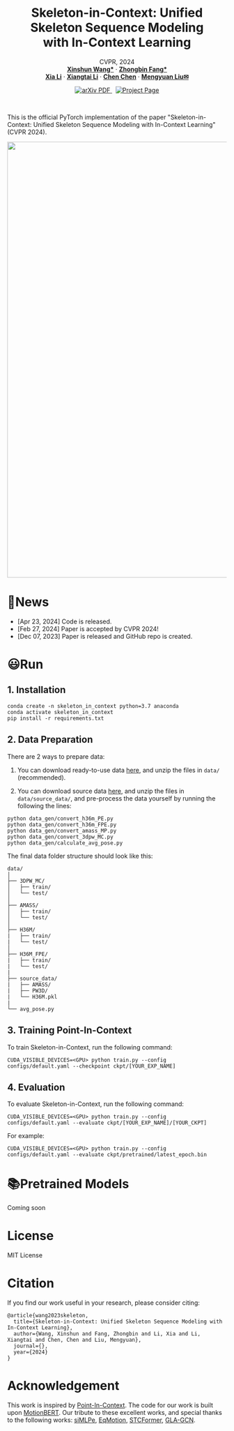 <p align="center">
  <h1 align="center">Skeleton-in-Context: Unified Skeleton Sequence Modeling<br />with In-Context Learning</h1>
  <p align="center">
    CVPR, 2024
    <br />
    <a href="https://github.com/BradleyWang0416/"><strong>Xinshun Wang*</strong></a>
    ·
    <a href="https://github.com/fanglaosi/"><strong>Zhongbin Fang*</strong></a>
    <br />
    <a href="https://xialipku.github.io/"><strong>Xia Li</strong></a>
    ·
    <a href="https://lxtgh.github.io/"><strong>Xiangtai Li</strong></a>
    ·
    <a href="https://www.crcv.ucf.edu/chenchen/"><strong>Chen Chen</strong></a>
    ·
    <a href="https://www.ece.pku.edu.cn/info/1046/2596.htm"><strong>Mengyuan Liu✉</strong></a>
  </p>

  <p align="center">
    <a href='https://arxiv.org/abs/2306.08659'>
      <img src='https://img.shields.io/badge/Paper-PDF-green?style=flat&logo=arXiv&logoColor=green' alt='arXiv PDF'>
    </a>
    <a href='https://fanglaosi.github.io/Point-In-Context_Pages/' style='padding-left: 0.5rem;'>
      <img src='https://img.shields.io/badge/Project-Page-blue?style=flat&logo=Google%20chrome&logoColor=blue' alt='Project Page'>
    </a>
  </p>
<br />

This is the official PyTorch implementation of the paper "Skeleton-in-Context: Unified Skeleton Sequence Modeling with In-Context Learning" (CVPR 2024).

<div  align="center">    
 <img src="./assets/imgs/Teaser_v2_00.jpg" width = 1000  align=center />
</div>

<!-- ⭐ Our work is the **_first_** to explore in-context learning in 3D point clouds, including task definition, benchmark, and baseline models. -->

# 🙂News
- [Apr 23, 2024] Code is released.
- [Feb 27, 2024] Paper is accepted by CVPR 2024!
- [Dec 07, 2023] Paper is released and GitHub repo is created.

<!-- # ⚡Features

## In-context learning for 3D understanding


- The first work to explore the application of in-context learning in the 3D domain.
- A new framework for tackling multiple tasks (four tasks), which are unified into the same input-output space.
- Can improve the performance of our Point-In-Context (Sep & Cat) by selecting higher-quality prompts.

## New benchmark

- A new multi-task benchmark for evaluating the capability of processing multiple tasks, including reconstruction, denoising, registration, and part segmentation.

## Strong performance

- Surpasses classical models (PointNet, DGCNN, PCT, PointMAE), which are equipped with multi-task heads.
- Surpasses even task-specific models (PointNet, DGCNN, PCT) on registration when given higher-quality prompts. -->

# 😃Run

## 1. Installation
```
conda create -n skeleton_in_context python=3.7 anaconda
conda activate skeleton_in_context
pip install -r requirements.txt
```

## 2. Data Preparation

There are 2 ways to prepare data:

1. You can download ready-to-use data [here](https://drive.google.com), and unzip the files in ```data/``` (recommended).

2. You can download source data [here](https://drive.google.com), and unzip the files in ```data/source_data/```, and pre-process the data yourself by running the following the lines:

```
python data_gen/convert_h36m_PE.py
python data_gen/convert_h36m_FPE.py
python data_gen/convert_amass_MP.py
python data_gen/convert_3dpw_MC.py
python data_gen/calculate_avg_pose.py
```

The final data folder structure should look like this:
```
data/
│
├── 3DPW_MC/
│   ├── train/
│   └── test/
│
├── AMASS/
│   ├── train/
│   └── test/
│
├── H36M/
|   ├── train/
|   └── test/
│
├── H36M_FPE/
|   ├── train/
|   └── test/
|
├── source_data/
|   ├── AMASS/
|   ├── PW3D/
|   └── H36M.pkl
|
└── avg_pose.py
```

## 3. Training Point-In-Context
To train Skeleton-in-Context, run the following command:

```
CUDA_VISIBLE_DEVICES=<GPU> python train.py --config configs/default.yaml --checkpoint ckpt/[YOUR_EXP_NAME]
```

## 4. Evaluation
To evaluate Skeleton-in-Context, run the following command:
```
CUDA_VISIBLE_DEVICES=<GPU> python train.py --config configs/default.yaml --evaluate ckpt/[YOUR_EXP_NAME]/[YOUR_CKPT]
```
For example:
```
CUDA_VISIBLE_DEVICES=<GPU> python train.py --config configs/default.yaml --evaluate ckpt/pretrained/latest_epoch.bin
```


# 📚Pretrained Models

Coming soon
<!-- | Name                                  | Params | Rec. (CD↓) | Deno. (CD↓) | Reg. (CD↓) | Part Seg. (mIOU↑) |
|---------------------------------------|:------:|:----------:|:----------:|:---------:|:-----------------:|
| [PIC-Sep](https://drive.google.com/file/d/1Dkq5V9LNNGBgxWcPo8tkWC05Yi7DCre3/view?usp=sharing)     | **28.9M**  |  **4.4**   |    **7.5**     |    **8.6**    |     **78.60**     |
| [PIC-Cat](https://drive.google.com/file/d/1Dkq5V9LNNGBgxWcPo8tkWC05Yi7DCre3/view?usp=sharing) | **29.0M**  |  **4.9**   |    **6.0**     |   **14.4**    |     **79.75**     |

> The above results are reimplemented  and are basically consistent with the results reported in the paper. -->

<!-- # ✋Visualization
In-context inference demo (part segmentation, denoising, registration). Our Point-In-Context is designed to perform various tasks on a given query point cloud, adapting its operations based on different prompt pairs. Notably, the PIC has the ability to accurately predict the correct point cloud, even when provided with a clean input point cloud for the denoising task.

![in-context_demo](./assets/gifs/in-context_demo.gif)

Visualization of predictions obtained by our PIC-Sep and their corresponding targets in different point cloud tasks.

![visual](./assets/imgs/visualization_main_00.jpg) -->

# License
MIT License

# Citation
If you find our work useful in your research, please consider citing: 
```
@article{wang2023skeleton,
  title={Skeleton-in-Context: Unified Skeleton Sequence Modeling with In-Context Learning},
  author={Wang, Xinshun and Fang, Zhongbin and Li, Xia and Li, Xiangtai and Chen, Chen and Liu, Mengyuan},
  journal={},
  year={2024}
}
```

# Acknowledgement

This work is inspired by [Point-In-Context](https://github.com/fanglaosi/Point-In-Context/). The code
for our work is built upon [MotionBERT](https://github.com/Walter0807/MotionBERT).
Our tribute to these excellent works, and special thanks to the following works: [siMLPe](https://github.com/dulucas/siMLPe), [EqMotion](https://github.com/MediaBrain-SJTU/EqMotion), [STCFormer](https://github.com/zhenhuat/STCFormer), [GLA-GCN](https://github.com/bruceyo/GLA-GCN).
<!-- Thanks to the following excellent works: [PointNet](https://github.com/fxia22/pointnet.pytorch), [DGCNN](https://github.com/WangYueFt/dgcnn), [PCT](https://github.com/MenghaoGuo/PCT), [Point-BERT](https://github.com/lulutang0608/Point-BERT), [ACT](https://github.com/RunpeiDong/ACT), [I2P-MAE](https://github.com/ZrrSkywalker/I2P-MAE), [ReCon](https://github.com/qizekun/ReCon);  -->

